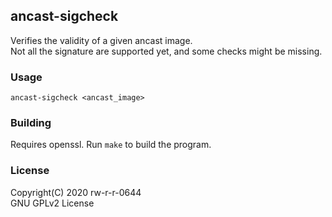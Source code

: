 ## ancast-sigcheck  
Verifies the validity of a given ancast image.  
Not all the signature are supported yet, and some checks might be missing.  
  
### Usage  

    ancast-sigcheck <ancast_image>
  
### Building  
Requires openssl. Run `make` to build the program.  
  
### License  
Copyright(C) 2020 rw-r-r-0644  
GNU GPLv2 License  
 
